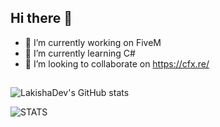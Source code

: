 ## Hi there 👋

- 🔭 I’m currently working on FiveM
- 🌱 I’m currently learning C#
- 👯 I’m looking to collaborate on https://cfx.re/
## 

![LakishaDev's GitHub stats](https://github-readme-stats.vercel.app/api?username=LakishaDev?count_private=true&theme=tokyonight)

![STATS](https://github-readme-stats.vercel.app/api/top-langs/?username=LakishaDev&layout=compact&theme=cobalt)